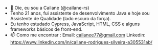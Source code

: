- 🤠 Oie, eu sou a Cailane (@cailane-rs)
- Tenho 21 anos, fui assistente de desenvolvimento Java e hoje sou Assistente de Qualidade (lado escuro da força).
- Eu tenho estudado Cypress, JavaScript, HTML, CSS e alguns frameworks básicos de front-end.
- 📫 Como me encontrar :
Email: cailanee77@gmail.com
Linkedin: https://www.linkedin.com/in/cailane-rodrigues-silveira-a305531ab/
<!---
cailane-rs/cailane-rs is a ✨ special ✨ repository because its `README.md` (this file) appears on your GitHub profile.
You can click the Preview link to take a look at your changes.
--->
